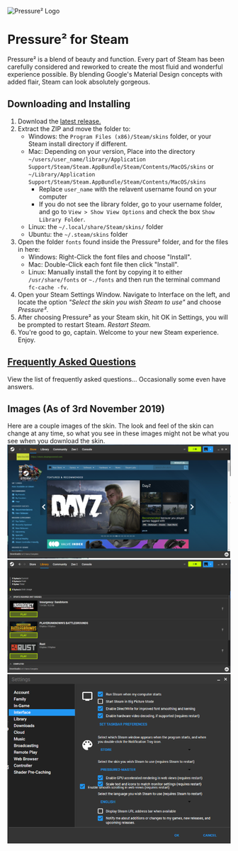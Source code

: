 ![Pressure² Logo](logo.png "Pressure²")

# Pressure² for Steam
Pressure² is a blend of beauty and function. Every part of Steam has been carefully considered and reworked to create the most fluid and wonderful experience possible. By blending Google's Material Design concepts with added flair, Steam can look absolutely gorgeous.

## Downloading and Installing
1. Download the [latest release.](https://github.com/DirtDiglett/Pressure2/releases/latest)
2. Extract the ZIP and move the folder to:
	* Windows: the `Program Files (x86)/Steam/skins` folder, or your Steam install directory if different.
	* Mac: Depending on your version, Place into the directory `~/users/user_name/library/Application Support/Steam/Steam.AppBundle/Steam/Contents/MacOS/skins` or `~/Library/Application Support/Steam/Steam.AppBundle/Steam/Contents/MacOS/skins`
	  * Replace `user_name` with the relavent username found on your computer
	  * If you do not see the library folder, go to your username folder, and go to `View > Show View Options` and check the box `Show Library Folder`.
	* Linux: the `~/.local/share/Steam/skins/` folder
    * Ubuntu: the `~/.steam/skins` folder
3. Open the folder `fonts` found inside the Pressure² folder, and for the files in here:
	* Windows: Right-Click the font files and choose "Install".
	* Mac: Double-Click each font file then click "Install".
	* Linux: Manually install the font by copying it to either `/usr/share/fonts` or `~./fonts` and then run the terminal command `fc-cache -fv`.
4. Open your Steam Settings Window. Navigate to Interface on the left, and locate the option *"Select the skin you wish Steam to use"* and choose *Pressure²*.
5. After choosing Pressure² as your Steam skin, hit OK in Settings, you will be prompted to restart Steam. *Restart Steam.*
6. You're good to go, captain. Welcome to your new Steam experience. Enjoy.

## [Frequently Asked Questions](https://github.com/DirtDiglett/Pressure2/wiki)
View the list of frequently asked questions... Occasionally some even have answers.

## Images (As of 3rd November 2019)
Here are a couple images of the skin. The look and feel of the skin can change at any time, so what you see in these images might not be what you see when you download the skin.
![Image1](main.png)
![Image2](downloads.png)
![Image3](settings.png)
